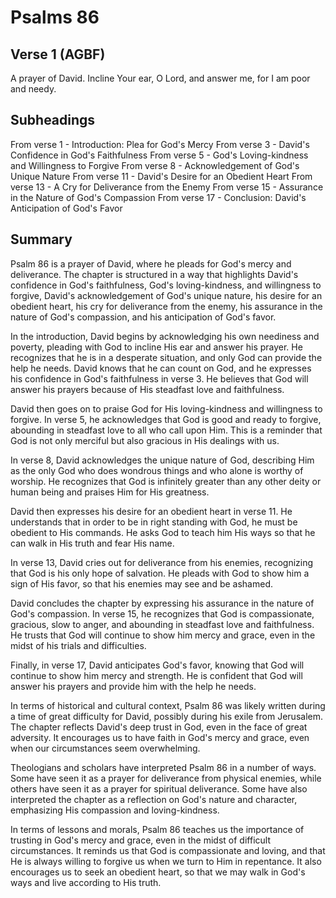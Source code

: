 # Psalms 86

## Verse 1 (AGBF)

A prayer of David. Incline Your ear, O Lord, and answer me, for I am poor and needy.

## Subheadings

From verse 1 - Introduction: Plea for God's Mercy
From verse 3 - David's Confidence in God's Faithfulness
From verse 5 - God's Loving-kindness and Willingness to Forgive
From verse 8 - Acknowledgement of God's Unique Nature
From verse 11 - David's Desire for an Obedient Heart
From verse 13 - A Cry for Deliverance from the Enemy
From verse 15 - Assurance in the Nature of God's Compassion
From verse 17 - Conclusion: David's Anticipation of God's Favor

## Summary

Psalm 86 is a prayer of David, where he pleads for God's mercy and deliverance. The chapter is structured in a way that highlights David's confidence in God's faithfulness, God's loving-kindness, and willingness to forgive, David's acknowledgement of God's unique nature, his desire for an obedient heart, his cry for deliverance from the enemy, his assurance in the nature of God's compassion, and his anticipation of God's favor.

In the introduction, David begins by acknowledging his own neediness and poverty, pleading with God to incline His ear and answer his prayer. He recognizes that he is in a desperate situation, and only God can provide the help he needs. David knows that he can count on God, and he expresses his confidence in God's faithfulness in verse 3. He believes that God will answer his prayers because of His steadfast love and faithfulness.

David then goes on to praise God for His loving-kindness and willingness to forgive. In verse 5, he acknowledges that God is good and ready to forgive, abounding in steadfast love to all who call upon Him. This is a reminder that God is not only merciful but also gracious in His dealings with us.

In verse 8, David acknowledges the unique nature of God, describing Him as the only God who does wondrous things and who alone is worthy of worship. He recognizes that God is infinitely greater than any other deity or human being and praises Him for His greatness.

David then expresses his desire for an obedient heart in verse 11. He understands that in order to be in right standing with God, he must be obedient to His commands. He asks God to teach him His ways so that he can walk in His truth and fear His name.

In verse 13, David cries out for deliverance from his enemies, recognizing that God is his only hope of salvation. He pleads with God to show him a sign of His favor, so that his enemies may see and be ashamed.

David concludes the chapter by expressing his assurance in the nature of God's compassion. In verse 15, he recognizes that God is compassionate, gracious, slow to anger, and abounding in steadfast love and faithfulness. He trusts that God will continue to show him mercy and grace, even in the midst of his trials and difficulties.

Finally, in verse 17, David anticipates God's favor, knowing that God will continue to show him mercy and strength. He is confident that God will answer his prayers and provide him with the help he needs.

In terms of historical and cultural context, Psalm 86 was likely written during a time of great difficulty for David, possibly during his exile from Jerusalem. The chapter reflects David's deep trust in God, even in the face of great adversity. It encourages us to have faith in God's mercy and grace, even when our circumstances seem overwhelming.

Theologians and scholars have interpreted Psalm 86 in a number of ways. Some have seen it as a prayer for deliverance from physical enemies, while others have seen it as a prayer for spiritual deliverance. Some have also interpreted the chapter as a reflection on God's nature and character, emphasizing His compassion and loving-kindness.

In terms of lessons and morals, Psalm 86 teaches us the importance of trusting in God's mercy and grace, even in the midst of difficult circumstances. It reminds us that God is compassionate and loving, and that He is always willing to forgive us when we turn to Him in repentance. It also encourages us to seek an obedient heart, so that we may walk in God's ways and live according to His truth.